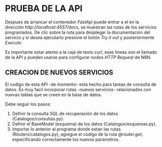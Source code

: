 # PRUEBA DE LA API 

Despues de arrancar el contenedor *FastApi* puede entrar a el en la dirección *http://localhost:4557/docs*, se muestran las rutas de los servicios programados. De clic sobre la ruta para desplegar la documentacion del servicio y si desea ejecutarlo presione el botón *Try it out* y posteriormente *Execute*.

Es importante estar atento a la caja de texto *curl*, esas lineas son el llamado de la API y pueden usarse para configurar nodos *HTTP Request* de N8N.

## CREACION DE NUEVOS SERVICIOS

El codigo de esta API -de momento- esta hecho para tareas de consulta de datos. Es muy facil incorporar rutas -nuevos servicios- relacionados con nuevas tablas que se creen en la base de datos.

Debe seguir los pasos:

1. Definir la consulta SQL de recuperación de los datos (Catalogos/consultas.py).
2. Definir el BaseModel (esquema) de los datos (Catalogos/esquemas.py).
3. Importar lo anterior al programa donde estan las rutas (Routers/catalogos.py), agregue el codigo de la ruta *@router.get*, especificando correctamente los nuevos parametros.  
